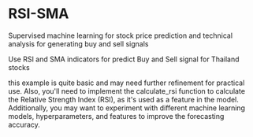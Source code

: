# RSI-SMA
Supervised machine learning for stock price prediction and technical analysis for generating buy and sell signals

Use RSI and SMA indicators for predict Buy and Sell signal for Thailand stocks

this example is quite basic and may need further refinement for practical use. Also, you'll need to implement the calculate_rsi function to calculate the Relative Strength Index (RSI), as it's used as a feature in the model. Additionally, you may want to experiment with different machine learning models, hyperparameters, and features to improve the forecasting accuracy.
